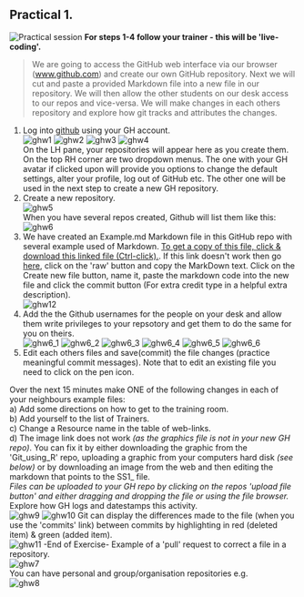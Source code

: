 ## Practical 1. 
![Practical session](https://upload.wikimedia.org/wikipedia/commons/thumb/2/24/Cartoon_Guy_In_Deep_Thought_Using_A_Computer.svg/95px-Cartoon_Guy_In_Deep_Thought_Using_A_Computer.svg.png) **For steps 1-4 follow your trainer - this will be 'live-coding'.**  
>  We are going to access the GitHub web interface via 
>  our browser (www.github.com) and create our own 
> GitHub repository. Next we will cut and paste a 
> provided Markdown file into a new file in our
> repository.
> We will then allow the other students on our desk 
> access to our repos and vice-versa. We will make 
> changes in each others repository and explore how git 
> tracks and attributes the changes.    
        
1. Log into [github](github.com) using your GH account.   
![ghw1](Screenshots/GHW1a.png) 
![ghw2](Screenshots/GHW2a.png)
![ghw3](Screenshots/GHW3a.png) 
![ghw4](Screenshots/GHW4a.png)     
On the LH pane, your repositories will appear here as you create them.   
On the top RH corner are two dropdown menus. The one with your GH avatar if clicked upon will provide you options to change the default settings, alter your profile, log out of GitHub etc. The other one will be used in the next step to create a new GH repository.   
2. Create a new repository.   
![ghw5](Screenshots/GHW5a.png)     
When you have several repos created, Github will list them like this:   
![ghw6](Screenshots/GHW6a.png) 
3. We have created an Example.md Markdown file in this GitHub repo with several example used of Markdown.
[To get a copy of this file, click & download this linked file (Ctrl-click).](https://raw.githubusercontent.com/bioinformatics-core-shared-training/Using_Git_with_R/master/Example.md?token=ADJJD7RWPSCIF3S5ANU4TCC5DXF7G). If this link doesn't work then go [here](Example.md), click on the 'raw' button and copy the MarkDown text.
Click on the Create new file button, name it, paste the markdown code into the new file and click the commit button (For extra credit type in a helpful extra description).   
![ghw12](Screenshots/GHW12a.png) 
4. Add the the Github usernames for the people on your desk and allow them write privileges to your repsotory and get them to do the same for you on theirs.    
![ghw6_1](Screenshots/GHW6_1.png) 
![ghw6_2](Screenshots/GHW6_2.png) 
![ghw6_3](Screenshots/GHW6_3.png) 
![ghw6_4](Screenshots/GHW6_4.png) 
![ghw6_5](Screenshots/GHW6_5.png) 
![ghw6_6](Screenshots/GHW6_6.png) 
5. Edit each others files and save(commit) the file changes (practice meaningful commit messages). Note that to edit an existing file you need to click on the pen icon. 

Over the next 15 minutes make ONE of the following changes in each of your neighbours example files:      
a) Add some directions on how to get to the training room.    
b) Add yourself to the list of Trainers.   
c) Change a Resource name in the table of web-links.   
d) The image link does not work _(as the graphics file is not in your new GH repo)_. You can fix it by either downloading the graphic from the 'Git_using_R' repo, uploading a graphic from your computers hard disk _(see below)_ or by downloading an image from the web and then editing the markdown that points to the SS1_ file.    
_Files can be uploaded to your GH repo by clicking on the repos 'upload file button' and either dragging and dropping the file or using the file browser._   
Explore how GH logs and datestamps this activity.  
![ghw9](Screenshots/GHW9a.png) 
![ghw10](Screenshots/GHW10a.png) 
Git can display the differences made to the file (when you use the 'commits' link) between commits by highlighting in red (deleted item) & green (added item).   
![ghw11](Screenshots/GHW11a.png) 
-End of Exercise-
Example of a 'pull' request to correct a file in a repository.    
![ghw7](Screenshots/GHW7a.png)    
You can have personal and group/organisation repositories e.g.   
![ghw8](Screenshots/GHW8a.png) 



   
